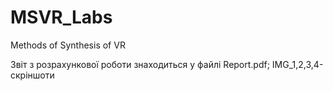 # MSVR_Labs
Methods of Synthesis of VR

Звіт з розрахункової роботи знаходиться у файлі Report.pdf;
IMG_1,2,3,4- скріншоти
